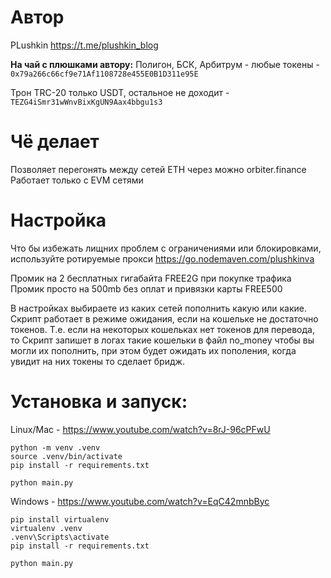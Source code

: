 # Автор
PLushkin https://t.me/plushkin_blog        

**На чай с плюшками автору:**
Полигон, БСК, Арбитрум - любые токены - `0x79a266c66cf9e71Af1108728e455E0B1D311e95E`

Трон TRC-20 только USDT, остальное не доходит - `TEZG4iSmr31wWnvBixKgUN9Aax4bbgu1s3`

# Чё делает
Позволяет перегонять между сетей ETH через можно orbiter.finance  
Работает только с EVM сетями


# Настройка
Что бы избежать лищних проблем с ограничениями или блокировками, используйте ротируемые прокси
https://go.nodemaven.com/plushkinva

Промик на 2 бесплатных гигабайта FREE2G  при покупке трафика
Промик просто на 500mb без оплат и привязки карты FREE500

В настройках выбираете из каких сетей пополнить какую или какие. 
Скрипт работает в режиме ожидания, если на кошельке не достаточно токенов. Т.е. если на некоторых кошельках нет токенов для перевода, то Скрипт запишет в логах такие кошельки в файл no_money чтобы вы могли их пополнить, при этом будет ожидать их пополения, когда увидит на них токены то сделает бридж.

# Установка и запуск:

Linux/Mac - https://www.youtube.com/watch?v=8rJ-96cPFwU
```
python -m venv .venv
source .venv/bin/activate
pip install -r requirements.txt

python main.py
```
Windows - https://www.youtube.com/watch?v=EqC42mnbByc
```
pip install virtualenv
virtualenv .venv
.venv\Scripts\activate
pip install -r requirements.txt

python main.py
```


